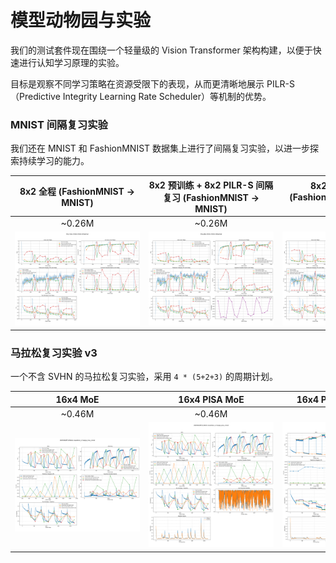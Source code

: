 # 模型动物园与实验

我们的测试套件现在围绕一个轻量级的 Vision Transformer 架构构建，以便于快速进行认知学习原理的实验。

目标是观察不同学习策略在资源受限下的表现，从而更清晰地展示 PILR-S（Predictive Integrity Learning Rate Scheduler）等机制的优势。

### MNIST 间隔复习实验

我们还在 MNIST 和 FashionMNIST 数据集上进行了间隔复习实验，以进一步探索持续学习的能力。

|  **8x2 全程 (FashionMNIST -> MNIST)**   |  **8x2 预训练 + 8x2 PILR-S 间隔复习 (FashionMNIST -> MNIST)**   |**8x2 PILR-S 全程 (FashionMNIST -> MNIST) (1.2σ)** |
| :-----: | :-----: | :-------: |
| ~0.26M  | ~0.26M  |  ~0.26M   |
| <img src="output/tiny-gbp/img/20250627-tiny-moe-mnist-mnist-rehearsal.png" style="max-width:200px;"> | <img src="output/tiny-gbp/img/20250627-tiny-gbp-mnist-mnist-rehearsal.png" style="max-width:200px;"> | <img src="output/tiny-gbp/img/20250627-tiny-gbp-2-mnist-mnist-rehearsal.png" style="max-width:200px;"> |

### 马拉松复习实验 v3

一个不含 SVHN 的马拉松复习实验，采用 `4 * (5+2+3)` 的周期计划。

| **16x4 MoE** | **16x4 PISA MoE** | **16x4 PISA+GBP (1.2σ)** | **16x4 GPIL-MoE** | **16x4 GPIL-EXP** |
| :--:| :--:| :--:| :--:| :--:|
| ~0.46M | ~0.46M | ~0.46M | ~0.46M | ~0.46M |
| <img src="output/marathon-v3/img/20250628T105444-marathon_v3-large_moe_mnist-Metrics.png" style="max-width:200px;"> | <img src="output/marathon-v3/img/20250628T112443-marathon_v3-large_pisa_mnist-Metrics.png" style="max-width:200px;"> | <img src="output/marathon-v3/img/20250628T122235-marathon_v3-large_pisa_mnist-Metrics.png" style="max-width:200px;"> | <img src="output/marathon-v3/img/20250628T152659-marathon_v3-large_gpil_mnist-Metrics.png" style="max-width:200px;"> | <img src="output/marathon-v3/img/20250629T054009-marathon_v3-large_gpil_exp_mnist-Metrics.png" style="max-width:200px;"> |
